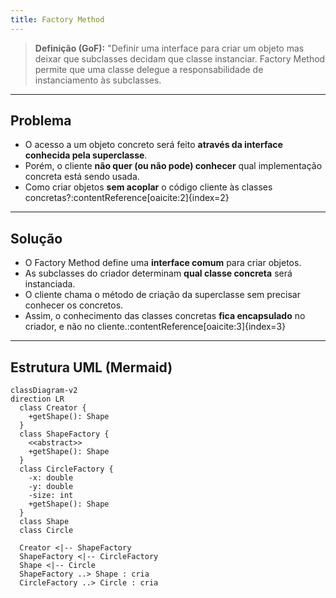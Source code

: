 ```yaml
---
title: Factory Method
---
```


> **Definição (GoF):** "Definir uma interface para criar um objeto mas deixar que subclasses decidam que classe instanciar. Factory Method permite que uma classe delegue a responsabilidade de instanciamento às subclasses.

---

## Problema

- O acesso a um objeto concreto será feito **através da interface conhecida pela superclasse**.  
- Porém, o cliente **não quer (ou não pode) conhecer** qual implementação concreta está sendo usada.  
- Como criar objetos **sem acoplar** o código cliente às classes concretas?:contentReference[oaicite:2]{index=2}

---

## Solução

- O Factory Method define uma **interface comum** para criar objetos.  
- As subclasses do criador determinam **qual classe concreta** será instanciada.  
- O cliente chama o método de criação da superclasse sem precisar conhecer os concretos.  
- Assim, o conhecimento das classes concretas **fica encapsulado** no criador, e não no cliente.:contentReference[oaicite:3]{index=3}

---

## Estrutura UML (Mermaid)

```mermaid
classDiagram-v2
direction LR
  class Creator {
    +getShape(): Shape
  }
  class ShapeFactory {
    <<abstract>>
    +getShape(): Shape
  }
  class CircleFactory {
    -x: double
    -y: double
    -size: int
    +getShape(): Shape
  }
  class Shape
  class Circle

  Creator <|-- ShapeFactory
  ShapeFactory <|-- CircleFactory
  Shape <|-- Circle
  ShapeFactory ..> Shape : cria
  CircleFactory ..> Circle : cria
```

